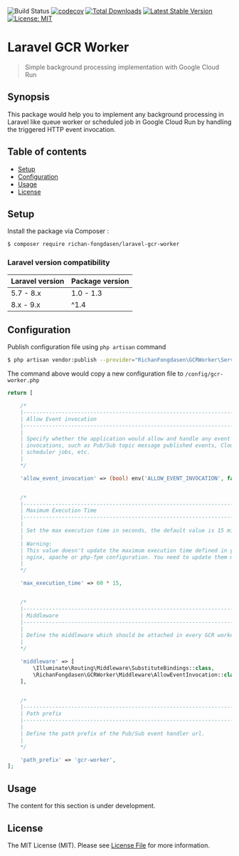 ![Build Status](https://github.com/richan-fongdasen/laravel-gcr-worker/workflows/Build/badge.svg?branch=master)
[![codecov](https://codecov.io/gh/richan-fongdasen/laravel-gcr-worker/branch/master/graph/badge.svg)](https://codecov.io/gh/richan-fongdasen/laravel-gcr-worker)
[![Total Downloads](https://poser.pugx.org/richan-fongdasen/laravel-gcr-worker/d/total.svg)](https://packagist.org/packages/richan-fongdasen/laravel-gcr-worker)
[![Latest Stable Version](https://poser.pugx.org/richan-fongdasen/laravel-gcr-worker/v/stable.svg)](https://packagist.org/packages/richan-fongdasen/laravel-gcr-worker)
[![License: MIT](https://poser.pugx.org/richan-fongdasen/laravel-gcr-worker/license.svg)](https://opensource.org/licenses/MIT)

# Laravel GCR Worker

> Simple background processing implementation with Google Cloud Run

## Synopsis

This package would help you to implement any background processing in Laravel like queue worker
or scheduled job in Google Cloud Run by handling the triggered HTTP event invocation.

## Table of contents

- [Setup](#setup)
- [Configuration](#configuration)
- [Usage](#usage)
- [License](#license)

## Setup

Install the package via Composer :

```sh
$ composer require richan-fongdasen/laravel-gcr-worker
```

### Laravel version compatibility

| Laravel version | Package version |
|:----------------|:----------------|
| 5.7 - 8.x       | 1.0 - 1.3       |
| 8.x - 9.x       | ^1.4            |

## Configuration

Publish configuration file using `php artisan` command

```sh
$ php artisan vendor:publish --provider="RichanFongdasen\GCRWorker\ServiceProvider"
```

The command above would copy a new configuration file to `/config/gcr-worker.php`

```php
return [

    /*
    |--------------------------------------------------------------------------
    | Allow Event invocation
    |--------------------------------------------------------------------------
    |
    | Specify whether the application would allow and handle any event
    | invocations, such as Pub/Sub topic message published events, Cloud
    | scheduler jobs, etc.
    |
    */

    'allow_event_invocation' => (bool) env('ALLOW_EVENT_INVOCATION', false),


    /*
    |--------------------------------------------------------------------------
    | Maximum Execution Time
    |--------------------------------------------------------------------------
    |
    | Set the max execution time in seconds, the default value is 15 minutes.
    |
    | Warning:
    | This value doesn't update the maximum execution time defined in your
    | nginx, apache or php-fpm configuration. You need to update them manually.
    |
    */

    'max_execution_time' => 60 * 15,


    /*
    |--------------------------------------------------------------------------
    | Middleware
    |--------------------------------------------------------------------------
    |
    | Define the middleware which should be attached in every GCR worker route.
    |
    */

    'middleware' => [
        \Illuminate\Routing\Middleware\SubstituteBindings::class,
        \RichanFongdasen\GCRWorker\Middleware\AllowEventInvocation::class,
    ],


    /*
    |--------------------------------------------------------------------------
    | Path prefix
    |--------------------------------------------------------------------------
    |
    | Define the path prefix of the Pub/Sub event handler url.
    |
    */

    'path_prefix' => 'gcr-worker',
];
```

## Usage

The content for this section is under development.

## License

The MIT License (MIT). Please see [License File](LICENSE.md) for more information.
